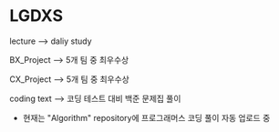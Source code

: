 # LGDXS
lecture --> daliy study

BX_Project --> 5개 팀 중 최우수상

CX_Project --> 5개 팀 중 최우수상

coding text --> 코딩 테스트 대비 백준 문제집 풀이
- 현재는 "Algorithm" repository에 프로그래머스 코딩 풀이 자동 업로드 중
